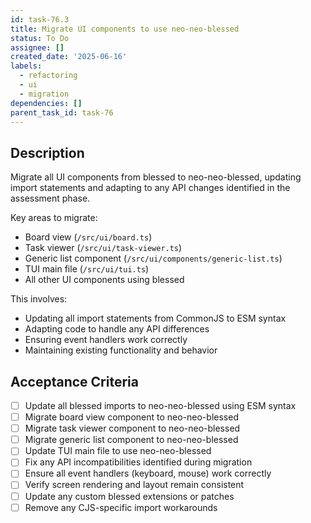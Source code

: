 ```yaml
---
id: task-76.3
title: Migrate UI components to use neo-neo-blessed
status: To Do
assignee: []
created_date: '2025-06-16'
labels:
  - refactoring
  - ui
  - migration
dependencies: []
parent_task_id: task-76
---
```


## Description

Migrate all UI components from blessed to neo-neo-blessed, updating import statements and adapting to any API changes identified in the assessment phase.

Key areas to migrate:
- Board view (`/src/ui/board.ts`)
- Task viewer (`/src/ui/task-viewer.ts`)
- Generic list component (`/src/ui/components/generic-list.ts`)
- TUI main file (`/src/ui/tui.ts`)
- All other UI components using blessed

This involves:
- Updating all import statements from CommonJS to ESM syntax
- Adapting code to handle any API differences
- Ensuring event handlers work correctly
- Maintaining existing functionality and behavior

## Acceptance Criteria

- [ ] Update all blessed imports to neo-neo-blessed using ESM syntax
- [ ] Migrate board view component to neo-neo-blessed
- [ ] Migrate task viewer component to neo-neo-blessed
- [ ] Migrate generic list component to neo-neo-blessed
- [ ] Update TUI main file to use neo-neo-blessed
- [ ] Fix any API incompatibilities identified during migration
- [ ] Ensure all event handlers (keyboard, mouse) work correctly
- [ ] Verify screen rendering and layout remain consistent
- [ ] Update any custom blessed extensions or patches
- [ ] Remove any CJS-specific import workarounds
